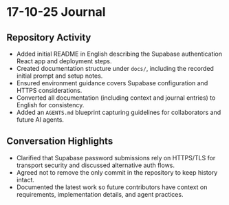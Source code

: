# 17-10-25 Journal

## Repository Activity
- Added initial README in English describing the Supabase authentication React app and deployment steps.
- Created documentation structure under `docs/`, including the recorded initial prompt and setup notes.
- Ensured environment guidance covers Supabase configuration and HTTPS considerations.
- Converted all documentation (including context and journal entries) to English for consistency.
- Added an `AGENTS.md` blueprint capturing guidelines for collaborators and future AI agents.

## Conversation Highlights
- Clarified that Supabase password submissions rely on HTTPS/TLS for transport security and discussed alternative auth flows.
- Agreed not to remove the only commit in the repository to keep history intact.
- Documented the latest work so future contributors have context on requirements, implementation details, and agent practices.
